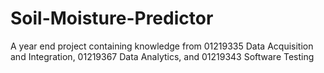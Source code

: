 # Soil-Moisture-Predictor
A year end project containing knowledge from 01219335 Data Acquisition and Integration, 01219367 Data Analytics, and 01219343 Software Testing
